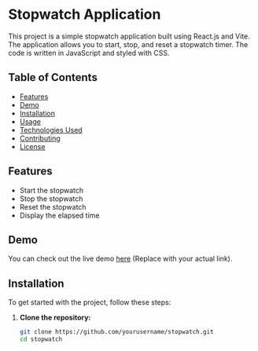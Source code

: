 # Stopwatch Application

This project is a simple stopwatch application built using React.js and Vite. The application allows you to start, stop, and reset a stopwatch timer. The code is written in JavaScript and styled with CSS.

## Table of Contents

- [Features](#features)
- [Demo](#demo)
- [Installation](#installation)
- [Usage](#usage)
- [Technologies Used](#technologies-used)
- [Contributing](#contributing)
- [License](#license)

## Features

- Start the stopwatch
- Stop the stopwatch
- Reset the stopwatch
- Display the elapsed time

## Demo

You can check out the live demo [here](https://example.com) (Replace with your actual link).

## Installation

To get started with the project, follow these steps:

1. **Clone the repository:**

   ```bash
   git clone https://github.com/yourusername/stopwatch.git
   cd stopwatch
